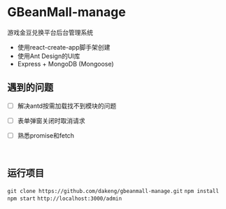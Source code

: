 # GBeanMall-manage

游戏金豆兑换平台后台管理系统

- 使用react-create-app脚手架创建
- 使用Ant Design的UI库
- Express + MongoDB (Mongoose)

## 遇到的问题

- [ ] 解决antd按需加载找不到模块的问题
- [ ] 表单弹窗关闭时取消请求
- [ ] 熟悉promise和fetch

  ​
## 运行项目

``` git clone https://github.com/dakeng/gbeanmall-manage.git ```
``` npm install ```
``` npm start ```
``` http://localhost:3000/admin ```
      ​
